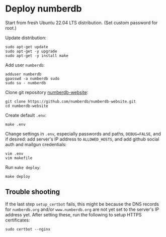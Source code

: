 # Deploy numberdb

Start from fresh Ubuntu 22.04 LTS distribution. 
(Set custom password for root.)

Update distribution:

    sudo apt-get update
    sudo apt-get -y upgrade
    sudo apt-get -y install make

Add user `numberdb`:

    adduser numberdb
    gpasswd -a numberdb sudo
    sudo su - numberdb
    
Clone git repository [numberdb-website](https://github.com/numberdb/numberdb-website):

    git clone https://github.com/numberdb/numberdb-website.git
    cd numberdb-website

Create default `.env`:

    make .env

Change settings in `.env`, especially passwords and paths, `DEBUG=FALSE`, and if desired: add server's IP address to `ALLOWED_HOSTS`, and add github social auth and mailgun credentials:

    vim .env
    vim makefile

Run `make deploy`:

    make deploy

## Trouble shooting

If the last step `setup_certbot` fails, this might be because the DNS records for `numberdb.org` and/or `www.numberdb.org` are not yet set to the server's IP address yet.
After setting these, run the following to setup HTTPS certificates:
    
    sudo certbot --nginx

